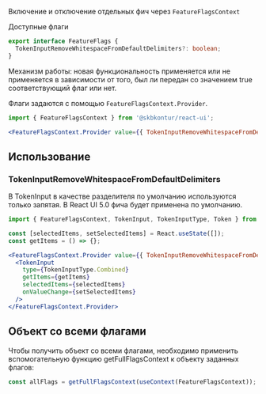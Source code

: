 Включение и отключение отдельных фич через `FeatureFlagsContext`

Доступные флаги

```typescript static
export interface FeatureFlags {
  TokenInputRemoveWhitespaceFromDefaultDelimiters?: boolean;
}
```

Механизм работы: новая функциональность применяется или не применяется в зависимости от того, был ли передан со значением true соответствующий флаг или нет.

Флаги задаются с помощью `FeatureFlagsContext.Provider`.

```jsx static
import { FeatureFlagsContext } from '@skbkontur/react-ui';

<FeatureFlagsContext.Provider value={{ TokenInputRemoveWhitespaceFromDefaultDelimiters: true }}>{/* ... */}</FeatureFlagsContext.Provider>;
```

## Использование

### TokenInputRemoveWhitespaceFromDefaultDelimiters

В TokenInput в качестве разделителя по умолчанию используются только запятая.
В React UI 5.0 фича будет применена по умолчанию.

```jsx harmony
import { FeatureFlagsContext, TokenInput, TokenInputType, Token } from '@skbkontur/react-ui';

const [selectedItems, setSelectedItems] = React.useState([]);
const getItems = () => {};

<FeatureFlagsContext.Provider value={{ TokenInputRemoveWhitespaceFromDefaultDelimiters: true }}>
  <TokenInput
    type={TokenInputType.Combined}
    getItems={getItems}
    selectedItems={selectedItems}
    onValueChange={setSelectedItems}
  />
</FeatureFlagsContext.Provider>
```

## Объект со всеми флагами

Чтобы получить объект со всеми флагами, необходимо применить вспомогательную функцию getFullFlagsContext к объекту заданных флагов:

```typescript static
const allFlags = getFullFlagsContext(useContext(FeatureFlagsContext));
```
